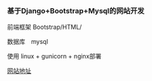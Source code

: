 ### 基于Django+Bootstrap+Mysql的网站开发

前端框架 Bootstrap/HTML/

数据库　mysql

使用 linux + gunicorn + nginx部署 

[网站地址](http://23.105.200.109/home/) 
